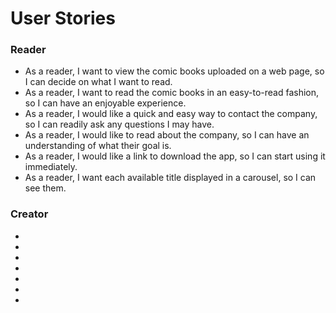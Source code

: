 <h1> User Stories</h1>

<h3>Reader</h3>
<ul>
<li>As a reader, I want to view the comic books uploaded on a web page, so I can decide on what I want to read.</li>
<li>As a reader, I want to read the comic books in an easy-to-read fashion, so I can have an enjoyable experience.</li>
<li>As a reader, I would like a quick and easy way to contact the company, so I can readily ask any questions I may have.</li>
<li>As a reader, I would like to read about the company, so I can have an understanding of what their goal is.</li>
<li>As a reader, I would like a link to download the app, so I can start using it immediately.</li>
<li>As a reader, I want each available title displayed in a carousel, so I can see them.</li>
</ul>

<h3>Creator</h3>
<ul>
<li></li>
<li></li>
<li></li>
<li></li>
<li></li>
<li></li>
<li></li>
</ul>
